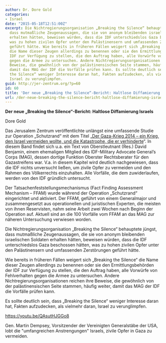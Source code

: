 ```yaml
---
author: Dr. Dore Gold
categories:
- Israel
date: "2015-05-18T12:51:00Z"
excerpt: Die Nichtregierungsorganisation „Breaking the Silence“ behauptete jüngst,
  dass mutmaßliche Zeugenaussagen, die sie von anonym bleibenden israelischen Soldaten
  erhalten hätten, beweisen würden, dass die IDF unterschiedslos Gaza beschossen hätten,
  was zu hohen zivilen Opfer unter den Palästinensern und umfassenden Zerstörungen
  geführt hätte. Wie bereits in früheren Fällen weigert sich „Breaking the Silence“
  die Name dieser Zeugen allerdings zu benennen oder sie den Ermittlungsbehörden der
  IDF zur Verfügung zu stellen, die den Auftrag haben, alle Vorwürfe von Fehlverhalten
  gegen die Armee zu untersuchen. Andere Nichtregierungsorganisationen reichen ihre
  Beweise, die gewöhnlich von der palästinensischen Seite stammen, häufig weiter,
  damit das MAG der IDF die Vorfälle prüfen kann. Es sollte deutlich sein, dass „Breaking
  the Silence“ weniger Interesse daran hat, Fakten aufzudecken, als vielmehr daran,
  Israel zu verunglimpfen.
guid: http://jer-zentrum.org/?p=60
id: 60
title: 'Der neue „Breaking the Silence“-Bericht: Haltlose Diffamierung Israels'
url: /der-neue-breaking-the-silence-bericht-haltlose-diffamierung-israels/
---
```


**Der neue „Breaking the Silence“-Bericht: Haltlose Diffamierung Israels**

Dore Gold

Das Jerusalem Zentrum veröffentlichte unlängst eine umfassende Studie zur Operation „Schutzrand“ mit dem Titel „[Der Gaza-Krieg 2014 – ein Krieg, den Israel vermeiden wollte, und die Katastrophe, die er verhinderte]("http://jer-zentrum.org/ViewArticle.aspx?ArticleId=237")“. In diesem Band findet sich u.a. ein Text von Oberstleutnant (Res.) David Benjamin, einem ehemaligen Mitglied des IDF-Military Advocate General’s Corps (MAG), dessen dortige Funktion Oberster Rechtsberater für den Gazastreifens war. V.a. in diesem Kapitel wird deutlich nachgewiesen, dass die IDF nichts unversucht ließen, um zivile Opfer zu vermeiden und den Rahmen des Völkerrechts einzuhalten. Alle Vorfälle, die dem zuwiderlaufen, werden von den IDF gründlich untersucht.

Der Tatsachenfeststellungsmechanismus (Fact Finding Assessment Mechanism – FFAM) wurde während der Operation „Schutzrand“ eingerichtet und aktiviert. Der FFAM, geführt von einem Generalmajor und zusammengesetzt aus operationellen und juristischen Experten, die meisten von ihnen Reservisten, nahm seine Arbeit zwei Wochen nach Beginn der Operation auf. Aktuell sind an die 100 Vorfälle vom FFAM an das MAG zur näheren Untersuchung verwiesen worden.

Die Nichtregierungsorganisation „Breaking the Silence“ behauptete jüngst, dass mutmaßliche Zeugenaussagen, die sie von anonym bleibenden israelischen Soldaten erhalten hätten, beweisen würden, dass die IDF unterschiedslos Gaza beschossen hätten, was zu hohen zivilen Opfer unter den Palästinensern und umfassenden Zerstörungen geführt hätte.

Wie bereits in früheren Fällen weigert sich „Breaking the Silence“ die Name dieser Zeugen allerdings zu benennen oder sie den Ermittlungsbehörden der IDF zur Verfügung zu stellen, die den Auftrag haben, alle Vorwürfe von Fehlverhalten gegen die Armee zu untersuchen. Andere Nichtregierungsorganisationen reichen ihre Beweise, die gewöhnlich von der palästinensischen Seite stammen, häufig weiter, damit das MAG der IDF die Vorfälle prüfen kann.

Es sollte deutlich sein, dass „Breaking the Silence“ weniger Interesse daran hat, Fakten aufzudecken, als vielmehr daran, Israel zu verunglimpfen.

  



 https://youtu.be/QAsutHJGGo8

Gen. Martin Dempsey, Vorsitzender der Vereinigten Generalstäbe der USA, lobt die "umfangreichen Anstrengungen" Israels, zivile Opfer in Gaza zu vermeiden.


   
